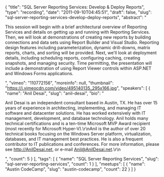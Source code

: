 {
  "title": "SQL Server Reporting Services: Develop & Deploy Reports",
  "type": "recording",
  "date": "2011-09-10T04:45:51",
  "draft": false,
  "slug": "sql-server-reporting-services-develop-deploy-reports",
  "abstract": "<p>This session will begin with a brief architectural overview of Reporting Services and details on getting up and running with Reporting Services. Then, we will look at demonstrations of creating new reports by building connections and data sets using Report Builder and Visual Studio. Reporting design features including parameterization, dynamic drill-downs, matrix reports, charts, and sorting will be provided. Next, we'll look at deployment details, including scheduling reports, configuring caching, creating snapshots, and managing security. Time permitting, the presentation will include a demonstration of using Report Viewer controls within ASP.NET and Windows Forms applications.</p>",
  "vimeo": "110772156",
  "moreinfo": null,
  "thumbnail": "https://i.vimeocdn.com/video/495140135_295x166.jpg",
  "speakers": [
    {
      "name": "Anil Desai",
      "slug": "anil-desai",
      "bio": "<p>Anil Desai is an independent consultant based in Austin, TX. He has over 15 years of experience in architecting, implementing, and managing IT software and datacenter solutions. He has worked extensively with IT management, development, and database technology. Anil holds many technical certifications and is a ten-time Microsoft MVP Award recipient (most recently for Microsoft Hyper-V).\r\nAnil is the author of over 20 technical books focusing on the Windows Server platform, virtualization, databases, and IT management best practices. He is also a frequent contributor to IT publications and conferences. For more information, please see http://AnilDesai.net, or e-mail Anil@AnilDesai.net.\r\n </p>",
      "count": 5
    }
  ],
  "tags": [
    {
      "name": "SQL Server Reporting Services",
      "slug": "sql-server-reporting-services",
      "count": 1
    }
  ],
  "meetups": [
    {
      "name": "Austin CodeCamp",
      "slug": "austin-codecamp",
      "count": 22
    }
  ]
}